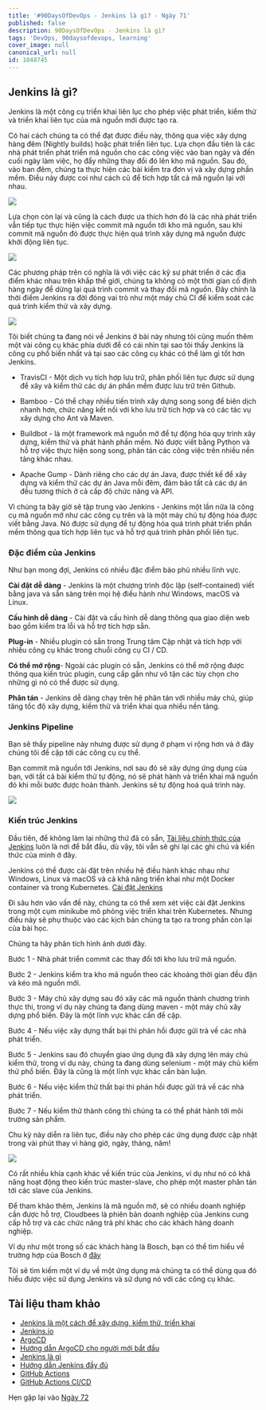 ```yaml
---
title: '#90DaysOfDevOps - Jenkins là gì? - Ngày 71'
published: false
description: 90DaysOfDevOps - Jenkins là gì?
tags: 'DevOps, 90daysofdevops, learning'
cover_image: null
canonical_url: null
id: 1048745
---
```


## Jenkins là gì?

Jenkins là một công cụ triển khai liên lục cho phép việc phát triển, kiểm thử và triển khai liên tục của mã nguồn mới được tạo ra.

Có hai cách chúng ta có thể đạt được điều này, thông qua việc xây dựng hàng đêm (Nightly builds) hoặc phát triển liên tục. Lựa chọn đầu tiên là các nhà phát triển phát triển mã nguồn cho các công việc vào ban ngày và đến cuối ngày làm việc, họ đẩy những thay đổi đó lên kho mã nguồn. Sau đó, vào ban đêm, chúng ta thực hiện các bài kiểm tra đơn vị và xây dựng phần mềm. Điều này được coi như cách cũ để tích hợp tất cả mã nguồn lại với nhau.

![](../../Days/Images/Day71_CICD1.png)

Lựa chọn còn lại và cũng là cách được ưa thích hơn đó là các nhà phát triển vẫn tiếp tục thực hiện việc commit mã nguồn tới kho mã nguồn, sau khi commit mã nguồn đó được thực hiện quá trình xây dựng mã nguồn được khởi động liên tục.  

![](../../Days/Images/Day71_CICD2.png)

Các phương pháp trên có nghĩa là với việc các kỹ sư phát triển ở các địa điểm khác nhau trên khắp thế giới, chúng ta không có một thời gian cố định hàng ngày để dừng lại quá trình commit và thay đổi mã nguồn. Đây chính là thời điểm Jenkins ra đời đóng vai trò như một máy chủ CI để kiểm soát các quá trình kiểm thử và xây dựng.

![](../../Days/Images/Day71_CICD3.png)

Tôi biết chúng ta đang nói về Jenkins ở bài này nhưng tôi cũng muốn thêm một vài công cụ khác phía dưới để có cái nhìn tại sao tôi thấy Jenkins là công cụ phổ biến nhất và tại sao các công cụ khác có thể làm gì tốt hơn Jenkins.

- TravisCI - Một dịch vụ tích hợp lưu trữ, phân phối liên tục được sử dụng để xây và kiểm thử các dự án phần mềm được lưu trữ trên Github.

- Bamboo - Có thể chạy nhiều tiến trình xây dựng song song để biên dịch nhanh hơn, chức năng kết nối với kho lưu trữ tích hợp và có các tác vụ xây dựng cho Ant và Maven.

- Buildbot - là một framework mã nguồn mở để tự động hóa quy trình xây dựng, kiểm thử và phát hành phần mềm. Nó được viết bằng Python và hỗ trợ việc thực hiện song song, phân tán các công việc trên nhiều nền tảng khác nhau.

- Apache Gump - Dành riêng cho các dự án Java, được thiết kế để xây dựng và kiểm thử các dự án Java mỗi đêm, đảm bảo tất cả các dự án đều tương thích ở cả cấp độ chức năng và API.

Vì chúng ta bây giờ sẽ tập trung vào Jenkins - Jenkins một lần nữa là công cụ mã nguồn mở như các công cụ trên và là một máy chủ tự động hóa được viết bằng Java. Nó được sử dụng để tự động hóa quá trình phát triển phần mềm thông qua tích hợp liên tục và hỗ trợ quá trình phân phối liên tục.

### Đặc điểm của Jenkins

Như bạn mong đợi, Jenkins có nhiều đặc điểm bảo phủ nhiều lĩnh vực.

**Cài đặt dễ dàng** - Jenkins là một chương trình độc lập (self-contained) viết bằng java và sẵn sàng trên mọi hệ điều hành như Windows, macOS và Linux.

**Cấu hình dễ dàng** - Cài đặt và cấu hình dễ dàng thông qua giao diện web bao gồm kiểm tra lỗi và hỗ trợ tích hợp sẵn.

**Plug-in** - Nhiều plugin có sẵn trong Trung tâm Cập nhật và tích hợp với nhiều công cụ khác trong chuỗi công cụ CI / CD.

**Có thể mở rộng**- Ngoài các plugin có sẵn, Jenkins có thể mở rộng được thông qua kiến trúc plugin, cung cấp gần như vô tận các tùy chọn cho những gì nó có thể được sử dụng.

**Phân tán** - Jenkins dễ dàng chạy trên hệ phân tán với nhiều máy chủ, giúp tăng tốc độ xây dựng, kiếm thử và triển khai qua nhiều nền tảng.

### Jenkins Pipeline

Bạn sẽ thấy pipeline này nhưng được sử dụng ở phạm vi rộng hơn và ở đây chúng tôi đề cập tới các công cụ cụ thể.

Bạn commit mã nguồn tới Jenkins, nơi sau đó sẽ xây dựng ứng dụng của bạn, với tất cả bài kiểm thử tự động, nó sẽ phát hành và triển khai mã nguồn đó khi mỗi bước được hoàn thành. Jenkins sẽ tự động hoá quá trình này.

![](../../Days/Images/Day71_CICD4.png)

### Kiến trúc Jenkins

Đầu tiên, để không làm lại những thứ đã có sẵn, [Tài liệu chính thức của Jenkins](https://www.jenkins.io/doc/developer/architecture/) luôn là nơi để bắt đầu, dù vậy, tôi vẫn sẽ ghi lại các ghi chú và kiến thức của mình ở đây.

Jenkins có thể được cài đặt trên nhiều hệ điều hành khác nhau như Windows, Linux và macOS và cả khả năng triển khai như một Docker container và trong Kubernetes. [Cài đặt Jenkins](https://www.jenkins.io/doc/book/installing/)

Đi sâu hơn vào vấn đề này, chúng ta có thể xem xét việc cài đặt Jenkins trong một cụm minikube mô phỏng việc triển khai trên Kubernetes. Nhưng điều này sẽ phụ thuộc vào các kịch bản chúng ta tạo ra trong phần còn lại của bài học.

Chúng ta hãy phân tích hình ảnh dưới đây.


Bước 1 - Nhà phát triển commit các thay đổi tới kho lưu trữ mã nguồn.


Bước 2 - Jenkins kiểm tra kho mã nguồn theo các khoảng thời gian đều đặn và kéo mã nguồn mới.

Bước 3 - Máy chủ xây dựng sau đó xây các mã nguồn thành chương trình thực thi, trong ví dụ này chúng ta đang dùng maven - một máy chủ xây dựng phổ biến. Đây là một lĩnh vực khác cần đề cập.

Bước 4 - Nếu việc xây dựng thất bại thì phản hồi được gửi trả về các nhà phát triển.

Bước 5 - Jenkins sau đó chuyển giao ứng dụng đã xây dựng lên máy chủ kiểm thử, trong ví dụ này, chúng ta đang dùng selenium - một máy chủ kiểm thử phổ biến. Đây là cũng là một lĩnh vực khác cần bàn luận.

Bước 6  - Nếu việc kiểm thử thất bại thì phản hồi được gửi trả về các nhà phát triển.

Bước 7  - Nếu kiểm thử thành công thì chúng ta có thể phát hành tới môi trường sản phẩm.

Chu kỳ này diễn ra liên tục, điều này cho phép các ứng dụng được cập nhật trong vài phút thay vì hàng giờ, ngày, tháng, năm!

![](../../Days/Images/Day71_CICD5.png)

Có rất nhiều khía cạnh khác về kiến trúc của Jenkins, ví dụ như nó có khả năng hoạt động theo kiến trúc master-slave, cho phép một master phân tán tới các slave của Jenkins. 

Để tham khảo thêm, Jenkins là mã nguồn mở, sẽ có nhiều doanh nghiệp cần được hỗ trợ, Cloudbees là phiên bản doanh nghiệp của Jenkins cung cấp hỗ trợ và các chức năng trả phí khác cho các khách hàng doanh nghiệp.

Ví dụ như một trong số các khách hàng là Bosch, bạn có thể tìm hiểu về trường hợp của Bosch ở [đây](https://assets.ctfassets.net/vtn4rfaw6n2j/case-study-boschpdf/40a0b23c61992ed3ee414ae0a55b6777/case-study-bosch.pdf)

Tôi sẽ tìm kiếm một ví dụ về một ứng dụng mà chúng ta có thể dùng qua đó hiểu được việc sử dụng Jenkins và sử dụng nó với các công cụ khác.

## Tài liệu tham khảo

- [Jenkins là một cách để xây dựng, kiểm thử, triển khai](https://www.youtube.com/watch?v=_MXtbjwsz3A)
- [Jenkins.io](https://www.jenkins.io/)
- [ArgoCD](https://argo-cd.readthedocs.io/en/stable/)
- [Hướng dẫn ArgoCD cho người mới bắt đầu](https://www.youtube.com/watch?v=MeU5_k9ssrs)
- [Jenkins là gì](https://www.youtube.com/watch?v=LFDrDnKPOTg)
- [Hướng dẫn Jenkins đầy đủ](https://www.youtube.com/watch?v=nCKxl7Q_20I&t=3s)
- [GitHub Actions](https://www.youtube.com/watch?v=R8_veQiYBjI)
- [GitHub Actions CI/CD](https://www.youtube.com/watch?v=mFFXuXjVgkU)

Hẹn gặp lại vào [Ngày 72](day72.md)

